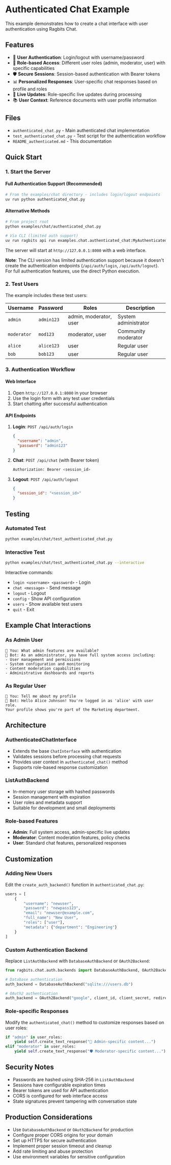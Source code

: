 # Authenticated Chat Example

This example demonstrates how to create a chat interface with user authentication using Ragbits Chat.

## Features

- 🔐 **User Authentication**: Login/logout with username/password
- 👤 **Role-based Access**: Different user roles (admin, moderator, user) with specific capabilities  
- 🛡️ **Secure Sessions**: Session-based authentication with Bearer tokens
- 📊 **Personalized Responses**: User-specific chat responses based on profile and roles
- 🔄 **Live Updates**: Role-specific live updates during processing
- 📚 **User Context**: Reference documents with user profile information

## Files

- `authenticated_chat.py` - Main authenticated chat implementation
- `test_authenticated_chat.py` - Test script for the authentication workflow
- `README_authenticated.md` - This documentation

## Quick Start

### 1. Start the Server

#### Full Authentication Support (Recommended)
```bash
# From the examples/chat directory - includes login/logout endpoints
uv run python authenticated_chat.py
```

#### Alternative Methods
```bash  
# From project root
python examples/chat/authenticated_chat.py

# Via CLI (limited auth support)
uv run ragbits api run examples.chat.authenticated_chat:MyAuthenticatedChat
```

The server will start at `http://127.0.0.1:8000` with a web interface.

**Note**: The CLI version has limited authentication support because it doesn't create the authentication endpoints (`/api/auth/login`, `/api/auth/logout`). For full authentication features, use the direct Python execution.

### 2. Test Users

The example includes these test users:

| Username  | Password  | Roles                    | Description         |
|-----------|-----------|--------------------------|---------------------|
| `admin`   | `admin123` | admin, moderator, user  | System administrator |
| `moderator` | `mod123` | moderator, user        | Community moderator |
| `alice`   | `alice123` | user                   | Regular user        |
| `bob`     | `bob123`   | user                   | Regular user        |

### 3. Authentication Workflow

#### Web Interface
1. Open `http://127.0.0.1:8000` in your browser
2. Use the login form with any test user credentials
3. Start chatting after successful authentication

#### API Endpoints
1. **Login**: `POST /api/auth/login`
   ```json
   {
     "username": "admin",
     "password": "admin123"
   }
   ```

2. **Chat**: `POST /api/chat` (with Bearer token)
   ```bash
   Authorization: Bearer <session_id>
   ```

3. **Logout**: `POST /api/auth/logout`
   ```json
   {
     "session_id": "<session_id>"
   }
   ```

## Testing

### Automated Test
```bash
python examples/chat/test_authenticated_chat.py
```

### Interactive Test
```bash
python examples/chat/test_authenticated_chat.py --interactive
```

Interactive commands:
- `login <username> <password>` - Login
- `chat <message>` - Send message
- `logout` - Logout
- `config` - Show API configuration
- `users` - Show available test users
- `quit` - Exit

## Example Chat Interactions

### As Admin User
```
💬 You: What admin features are available?
🤖 Bot: As an administrator, you have full system access including:
- User management and permissions
- System configuration and monitoring
- Content moderation capabilities
- Administrative dashboards and reports
```

### As Regular User
```
💬 You: Tell me about my profile
🤖 Bot: Hello Alice Johnson! You're logged in as 'alice' with user role. 
Your profile shows you're part of the Marketing department.
```

## Architecture

### AuthenticatedChatInterface
- Extends the base `ChatInterface` with authentication
- Validates sessions before processing chat requests
- Provides user context in `authenticated_chat()` method
- Supports role-based response customization

### ListAuthBackend
- In-memory user storage with hashed passwords
- Session management with expiration
- User roles and metadata support
- Suitable for development and small deployments

### Role-based Features
- **Admin**: Full system access, admin-specific live updates
- **Moderator**: Content moderation features, policy checks
- **User**: Standard chat features, personalized responses

## Customization

### Adding New Users
Edit the `create_auth_backend()` function in `authenticated_chat.py`:

```python
users = [
    {
        "username": "newuser",
        "password": "newpass123",
        "email": "newuser@example.com",
        "full_name": "New User",
        "roles": ["user"],
        "metadata": {"department": "Engineering"}
    }
]
```

### Custom Authentication Backend
Replace `ListAuthBackend` with `DatabaseAuthBackend` or `OAuth2Backend`:

```python
from ragbits.chat.auth.backends import DatabaseAuthBackend, OAuth2Backend

# Database authentication
auth_backend = DatabaseAuthBackend("sqlite:///users.db")

# OAuth2 authentication  
auth_backend = OAuth2Backend("google", client_id, client_secret, redirect_uri)
```

### Role-specific Responses
Modify the `authenticated_chat()` method to customize responses based on user roles:

```python
if "admin" in user_roles:
    yield self.create_text_response("🔧 Admin-specific content...")
elif "moderator" in user_roles:
    yield self.create_text_response("🛡️ Moderator-specific content...")
```

## Security Notes

- Passwords are hashed using SHA-256 in `ListAuthBackend`
- Sessions have configurable expiration times
- Bearer tokens are used for API authentication
- CORS is configured for web interface access
- State signatures prevent tampering with conversation state

## Production Considerations

- Use `DatabaseAuthBackend` or `OAuth2Backend` for production
- Configure proper CORS origins for your domain
- Set up HTTPS for secure authentication
- Implement proper session timeout and cleanup
- Add rate limiting and abuse protection
- Use environment variables for sensitive configuration